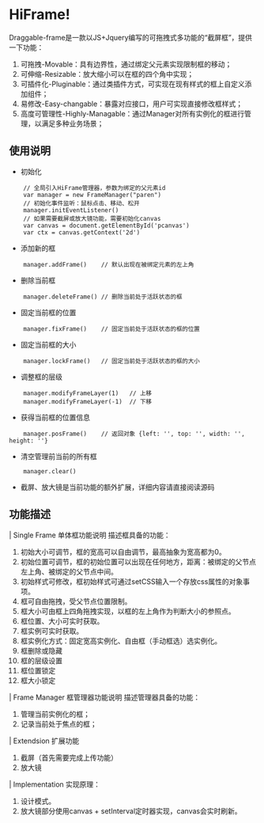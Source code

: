 # HiFrame!
Draggable-frame是一款以JS+Jquery编写的可拖拽式多功能的“截屏框”，提供一下功能：
1. 可拖拽-Movable：具有边界性，通过绑定父元素实现限制框的移动；
2. 可伸缩-Resizable：放大缩小可以在框的四个角中实现；
3. 可插件化-Pluginable：通过类插件方式，可实现在现有样式的框上自定义添加组件；
4. 易修改-Easy-changable：暴露对应接口，用户可实现直接修改框样式；
5. 高度可管理性-Highly-Managable：通过Manager对所有实例化的框进行管理，以满足多种业务场景；

## 使用说明
* 初始化
```
    // 全局引入HiFrame管理器，参数为绑定的父元素id
    var manager = new FrameManager("paren")
    // 初始化事件监听：鼠标点击、移动、松开
    manager.initEventListener()
    // 如果需要截屏或放大镜功能，需要初始化canvas
    var canvas = document.getElementById('pcanvas')
    var ctx = canvas.getContext('2d')
```
* 添加新的框
```
    manager.addFrame()    // 默认出现在被绑定元素的左上角
```
* 删除当前框
```
    manager.deleteFrame() // 删除当前处于活跃状态的框
```
* 固定当前框的位置
```
    manager.fixFrame()    // 固定当前处于活跃状态的框的位置
```
* 固定当前框的大小
```
    manager.lockFrame()   // 固定当前处于活跃状态的框的大小
```
* 调整框的层级
```
    manager.modifyFrameLayer(1)   // 上移
    manager.modifyFrameLayer(-1)  // 下移
```
* 获得当前框的位置信息
```
    manager.posFrame()    // 返回对象 {left: '', top: '', width: '', height: ''}
```
* 清空管理前当前的所有框
```
    manager.clear()
```
* 截屏、放大镜是当前功能的额外扩展，详细内容请直接阅读源码

## 功能描述
| Single Frame 单体框功能说明
描述框具备的功能：
1. 初始大小可调节，框的宽高可以自由调节，最高抽象为宽高都为0。
2. 初始位置可调节，框的初始位置可以出现在任何地方，距离：被绑定的父节点左上角、被绑定的父节点中间。
3. 初始样式可修改，框初始样式可通过setCSS输入一个存放css属性的对象事项。
4. 框可自由拖拽，受父节点位置限制。
5. 框大小可由框上四角拖拽实现，以框的左上角作为判断大小的参照点。
6. 框位置、大小可实时获取。
7. 框实例可实时获取。
8. 框实例化方式：固定宽高实例化、自由框（手动框选）选实例化。
9. 框删除或隐藏
10. 框的层级设置
11. 框位置锁定
12. 框大小锁定

| Frame Manager 框管理器功能说明
描述管理器具备的功能：
1. 管理当前实例化的框；
2. 记录当前处于焦点的框；

| Extendsion 扩展功能
1. 截屏（首先需要完成上传功能）
2. 放大镜

| Implementation
实现原理：
1. 设计模式。
2. 放大镜部分使用canvas + setInterval定时器实现，canvas会实时刷新。
